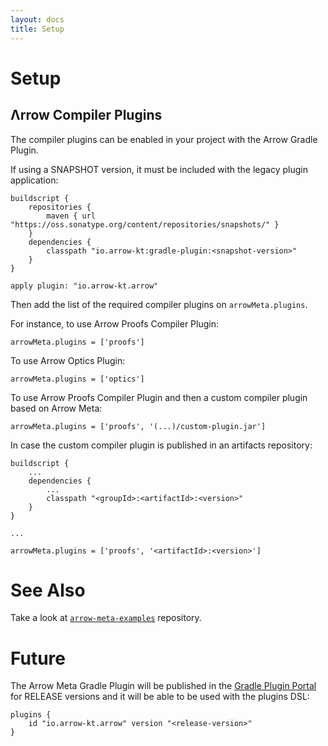 ```yaml
---
layout: docs
title: Setup
---
```


# Setup

## Λrrow Compiler Plugins

The compiler plugins can be enabled in your project with the Arrow Gradle Plugin.

If using a SNAPSHOT version, it must be included with the legacy plugin application:

```
buildscript {
    repositories {
        maven { url "https://oss.sonatype.org/content/repositories/snapshots/" }
    }
    dependencies {
        classpath "io.arrow-kt:gradle-plugin:<snapshot-version>"
    }
}

apply plugin: "io.arrow-kt.arrow"
```

Then add the list of the required compiler plugins on `arrowMeta.plugins`.

For instance, to use Arrow Proofs Compiler Plugin:

```
arrowMeta.plugins = ['proofs']
```

To use Arrow Optics Plugin:

```
arrowMeta.plugins = ['optics']
```

To use Arrow Proofs Compiler Plugin and then a custom compiler plugin based on Arrow Meta:

```
arrowMeta.plugins = ['proofs', '(...)/custom-plugin.jar']
```

In case the custom compiler plugin is published in an artifacts repository:

```
buildscript {
    ...
    dependencies {
        ...
        classpath "<groupId>:<artifactId>:<version>"
    }
}

...

arrowMeta.plugins = ['proofs', '<artifactId>:<version>']
```

# See Also

Take a look at [`arrow-meta-examples`](https://github.com/arrow-kt/arrow-meta-examples) repository.

# Future

The Arrow Meta Gradle Plugin will be published in the [Gradle Plugin Portal](https://plugins.gradle.org/plugin/io.arrow-kt.arrow) for RELEASE versions and it will be able to be used with the plugins DSL:

```
plugins {
    id "io.arrow-kt.arrow" version "<release-version>"
}
```
